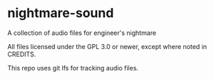 # nightmare-sound
A collection of audio files for engineer's nightmare

All files licensed under the GPL 3.0 or newer, except where noted in CREDITS.

This repo uses git lfs for tracking audio files.
